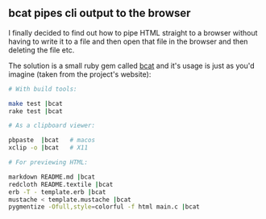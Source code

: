 ## bcat pipes cli output to the browser

I finally decided to find out how to pipe HTML straight to a browser without having to write it 
to a file and then open that file in the browser and then deleting the file etc.

The solution is a small ruby gem called [bcat](https://rtomayko.github.io/bcat/) and it's usage is 
just as you'd imagine (taken from the project's website):

```bash
# With build tools:

make test |bcat
rake test |bcat

# As a clipboard viewer:

pbpaste  |bcat   # macos
xclip -o |bcat   # X11

# For previewing HTML:

markdown README.md |bcat
redcloth README.textile |bcat
erb -T - template.erb |bcat
mustache < template.mustache |bcat
pygmentize -Ofull,style=colorful -f html main.c |bcat
```
